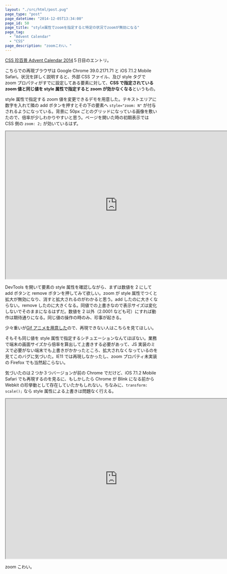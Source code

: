 ```yaml
---
layout: "./src/html/post.pug"
page_type: "post"
page_datetime: "2014-12-05T13:34:00"
page_id: 50
page_title: "style属性でzoomを指定すると特定の状況でzoomが無効になる"
page_tag:
  - "Advent Calendar"
  - "CSS"
page_description: "zoomこわい。"
---
```


[CSS 珍百景 Advent Calendar 2014](http://www.adventar.org/calendars/341)５日目のエントリ。

こちらでの再現ブラウザは Google Chrome 39.0.2171.71 と iOS 7.1.2 Mobile Safari。状況を詳しく説明すると、外部 CSS ファイル、及び style タグで zoom プロパティがすでに設定してある要素に対して、<strong>CSS で指定されている zoom 値と同じ値を style 属性で指定すると zoom が効かなくなる</strong>というもの。

style 属性で指定する zoom 値を変更できるデモを用意した。テキストエリアに数字を入れて隣の add ボタンを押すとその下の要素へ `style="zoom: N"` が付与されるようになっている。背景に 50px ごとのグリッドになっている画像を敷いたので、倍率が少しわかりやすいと思う。ページを開いた時の初期表示では CSS 側の `zoom: 2;` が効いているはず。

<iframe width="736" height="486" src="https://jsfiddle.net/qpL0ghtr/embedded/result,html,css/" allowfullscreen></iframe>

DevTools を開いて要素の style 属性を確認しながら、まずは数値を 2 にして add ボタンと remove ボタンを押してみて欲しい。zoom が style 属性でつくと拡大が無効になり、消すと拡大されるのがわかると思う。add したのに大きくならない。remove したのに大きくなる。同値での上書きなので表示サイズは変化しないでそのままになるはずだ。数値を 2 以外（2.0001 なども可）にすれば動作は期待通りになる。同じ値の操作の時のみ、珍事が起きる。

少々重いが[Gif アニメを用意した](/img/double-zoom-bug/use-zoom.gif)ので、再現できない人はこちらを見てほしい。

そもそも同じ値を style 属性で指定するシチュエーションなんてほぼない。業務で端末の画面サイズから倍率を算出して上書きする必要があって、JS 実装のミスで必要がない端末でも上書きがかかったところ、拡大されなくなっているのを見てこのバグに気づいた。IE11 では再現しなかったし、zoom プロパティ未実装の Firefox でも当然起こらない。

気づいたのは２つか３つバージョンが前の Chrome でだけど、iOS 7.1.2 Mobile Safari でも再現するのを見るに、もしかしたら Chrome が Blink になる前から Webkit の珍挙動として存在していたかもしれない。ちなみに、`transform: scale();` なら style 属性による上書きは問題なく行える。

<iframe width="736" height="526" src="https://jsfiddle.net/qpL0ghtr/1/embedded/result,html,css/" allowfullscreen></iframe>

zoom こわい。
